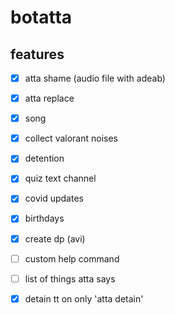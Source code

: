 # botatta

## features
- [x] atta shame (audio file with adeab)
- [x] atta replace
- [x] song
- [x] collect valorant noises
- [x] detention
- [x] quiz text channel
- [x] covid updates
- [x] birthdays
- [x] create dp (avi)
- [ ] custom help command
- [ ] list of things atta says
- [x] detain tt on only 'atta detain'


